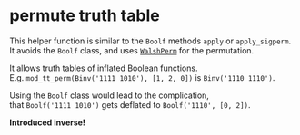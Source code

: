 # permute truth table

This helper function is similar to the `Boolf` methods `apply` or `apply_sigperm`.<br>
It avoids the `Boolf` class, and uses [`WalshPerm`](../../../walsh_perm) for the permutation.

It allows truth tables of inflated Boolean functions.<br>
E.g. `mod_tt_perm(Binv('1111 1010'), [1, 2, 0])` is `Binv('1110 1110')`.

Using the `Boolf` class would lead to the complication,<br>
that `Boolf('1111 1010')` gets deflated to `Boolf('1110', [0, 2])`.

**Introduced inverse!**